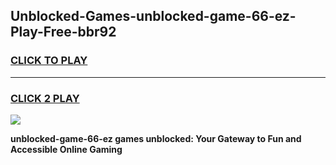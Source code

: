 
## Unblocked-Games-unblocked-game-66-ez-Play-Free-bbr92
<h3>
<a href="https://premium76.site?title=unblocked-game-66-ez&ref=23A">CLICK TO PLAY</a></h3>
<hr>

<h3>
<a href="https://premium76.site?title=unblocked-game-66-ez&ref=23A">CLICK 2 PLAY</a>
  
</h3>

<a href="https://premium76.site?title=unblocked-game-66-ez&ref=23A"><img src="https://clearcache.store/games.png"></a>


**unblocked-game-66-ez games unblocked: Your Gateway to Fun and Accessible Online Gaming**
